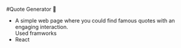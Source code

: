 #Quote Generator 🎉
- A simple web page where you could find famous quotes with an engaging interaction.  
Used framworks
- React  
